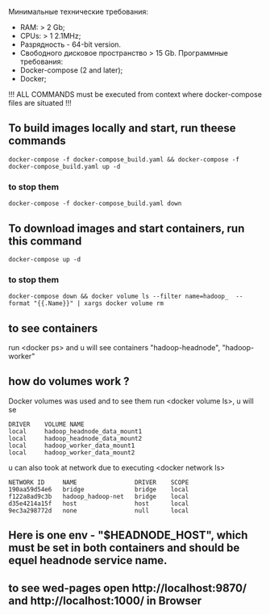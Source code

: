 Минимальные технические требования:
- RAM: > 2 Gb;
- CPUs: > 1 2.1MHz;
- Разрядность - 64-bit version.
- Свободного дисковое пространство > 15 Gb.
Программные требования:
- Docker-compose (2 and later);
- Docker;

!!! ALL COMMANDS must be executed from context where docker-compose files are situated !!!


## To build images locally and start, run theese commands

```
docker-compose -f docker-compose_build.yaml && docker-compose -f docker-compose_build.yaml up -d
```

### to stop them

```
docker-compose -f docker-compose_build.yaml down
```

## To download images and start containers, run this command

```
docker-compose up -d
```

### to stop them

```
docker-compose down && docker volume ls --filter name=hadoop_  --format "{{.Name}}" | xargs docker volume rm
```

## to see containers

run \<docker ps\>  and u will see containers "hadoop-headnode", "hadoop-worker"

## how do volumes work ?
Docker volumes was used and to see them run \<docker volume ls\>, u will se 

```
DRIVER    VOLUME NAME
local     hadoop_headnode_data_mount1
local     hadoop_headnode_data_mount2
local     hadoop_worker_data_mount1
local     hadoop_worker_data_mount2
```
u can also took at network due to executing \<docker network ls\>

```
NETWORK ID     NAME                DRIVER    SCOPE
190aa59d54e6   bridge              bridge    local
f122a8ad9c3b   hadoop_hadoop-net   bridge    local
d35e4214a15f   host                host      local
9ec3a298772d   none                null      local
```

## Here is one env - "$HEADNODE_HOST", which must be set in both containers and should be equel headnode service name.

## to see wed-pages open http://localhost:9870/  and  http://localhost:1000/ in Browser
